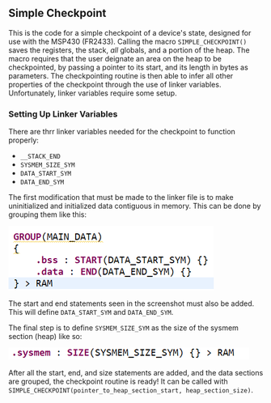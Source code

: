 ## Simple Checkpoint

This is the code for a simple checkpoint of a device's state, designed for use with the MSP430 (FR2433). Calling the macro `SIMPLE_CHECKPOINT()` saves the registers, the stack, _all_ globals, and a portion of the heap. The macro requires that the user deignate an area on the heap to be checkpointed, by passing a pointer to its start, and its length in bytes as parameters. The checkpointing routine is then able to infer all other properties of the checkpoint through the use of linker variables. Unfortunately, linker variables require some setup.

### Setting Up Linker Variables
There are thrr linker variables needed for the checkpoint to function properly:
- `__STACK_END`
- `SYSMEM_SIZE_SYM`
- `DATA_START_SYM`
- `DATA_END_SYM`

The first modification that must be made to the linker file is to make uninitialized and initialized data contiguous in memory. This can be done by grouping them like this:

![Memory group](mem_group.PNG)

The start and end statements seen in the screenshot must also be added. This will define `DATA_START_SYM` and `DATA_END_SYM`.

The final step is to define `SYSMEM_SIZE_SYM` as the size of the sysmem section (heap) like so:

![Sysmem](sysmem.PNG)

After all the start, end, and size statements are added, and the data sections are grouped, the checkpoint routine is ready! It can be called with `SIMPLE_CHECKPOINT(pointer_to_heap_section_start, heap_section_size)`.
